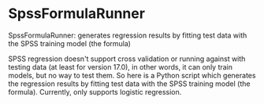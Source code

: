 SpssFormulaRunner
===================

SpssFormulaRunner:  generates regression results by fitting test data with the SPSS training model (the formula)


SPSS regression doesn't support cross validation or running against with testing data (at least for version 17.0), in other words, it can only train models, but no way to test them. 
So here is a Python script which generates the regression results by fitting test data with the SPSS training model (the formula). Currently, only supports logistic regression.
